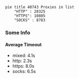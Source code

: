 
```mermaid
pie title 40743 Proxies in list
    "HTTP" : 28325
    "HTTPS": 10805
    "SOCKS" : 8783
```

### Some Info
#### Average Timeout

- mixed: 4.1s
- http: 2.3s
- https: 8.0s
- socks: 6.5s